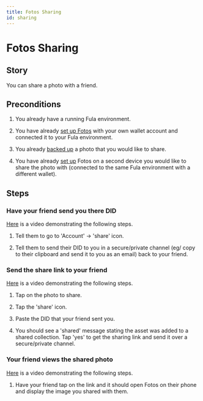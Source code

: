 ```yaml
---
title: Fotos Sharing
id: sharing
---
```


# Fotos Sharing

## Story

You can share a photo with a friend.

## Preconditions

1. You already have a running Fula environment.

2. You have already [set up Fotos](./setup) with your own wallet account and connected it to your Fula environment.

3. You already [backed up](./backup) a photo that you would like to share.

4. You have already [set up](./setup) Fotos on a second device you would like to share the photo with (connected to the same Fula environment with a different wallet).

## Steps

### Have your friend send you there DID

[Here](https://drive.google.com/file/d/1BszC5wGTWHuMsGUlCvp9tvPxKFbWmz5A/view?usp=sharing) is a video demonstrating the following steps.

1. Tell them to go to 'Account' -> 'share' icon.

2. Tell them to send their DID to you in a secure/private channel (eg/ copy to their clipboard and send it to you as an email) back to your friend.

### Send the share link to your friend

[Here](https://drive.google.com/file/d/1o-ElCW2Xo6tEpsHhxpvLEBorUva-nkSk/view?usp=sharing) is a video demonstrating the following steps.

1.  Tap on the photo to share.

2.  Tap the 'share' icon.

3.  Paste the DID that your friend sent you.

4.  You should see a 'shared' message stating the asset was added to a shared collection.  Tap 'yes' to get the sharing link and send it over a secure/private channel.

### Your friend views the shared photo

[Here](https://drive.google.com/file/d/1DwC3pLtyx8-e91h7FU9GBF4uizeobesz/view?usp=sharing) is a video demonstrating the following steps.

1.  Have your friend tap on the link and it should open Fotos on their phone and display the image you shared with them.
